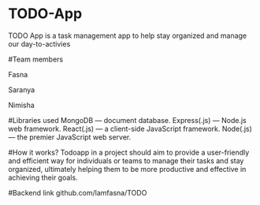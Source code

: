 # TODO-App 
TODO App is a task management app to help stay organized and manage our day-to-activies

#Team members

Fasna

Saranya

Nimisha


#Libraries used
MongoDB — document database.
Express(.js) — Node.js web framework.
React(.js) — a client-side JavaScript framework.
Node(.js) — the premier JavaScript web server.

#How it works?
Todoapp in a project should aim to provide a user-friendly and efficient way for individuals or teams to manage their tasks and stay organized, ultimately helping them to be more productive and effective in achieving their goals.

#Backend link
github.com/lamfasna/TODO






